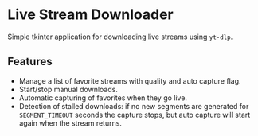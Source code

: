 # Live Stream Downloader

Simple tkinter application for downloading live streams using `yt-dlp`.

## Features

- Manage a list of favorite streams with quality and auto capture flag.
- Start/stop manual downloads.
- Automatic capturing of favorites when they go live.
- Detection of stalled downloads: if no new segments are generated for `SEGMENT_TIMEOUT` seconds the capture stops, but auto capture will start again when the stream returns.
